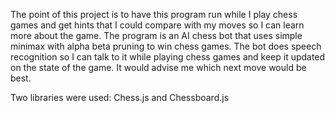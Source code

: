 The point of this project is to have this program run while I play chess games and get hints that I could compare with my moves so I can learn more about the game. The program is an AI chess bot that uses simple minimax with alpha beta pruning to win chess games. The bot does speech recognition so I can talk to it while playing chess games and keep it updated on the state of the game. It would advise me which next move would be best.

Two libraries were used: Chess.js and Chessboard.js